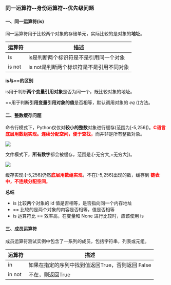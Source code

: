 ### 同一运算符--身份运算符--优先级问题

#### 一、同一运算符(is)

同一运算符用于比较两个对象的存储单元，实际比较的是对象的**地址**。

| 运算符 | 描述                                     |
| ------ | ---------------------------------------- |
| is     | is是判断两个标识符是不是引用同一个对象   |
| is not | is not是判断两个标识符是不是引用不同对象 |

**is与==的区别**

is用于判断**两个变量引用对象**是否为同一个，既比较对象的地址。

==用于判断**引用变量引用对象的值**是否相等，默认调用对象的 <u>_</u> eq<u>_</u> ()方法。



#### 二、整数缓存问题

命令行模式下，Python仅仅对**较小的整数**对象进行缓存(范围为[-5,256])。<font color="red">**C语言底层用数组实现。连续分配空间，便于查找，**</font>而并非是所有整数对象。

![](https://aijiaforever.oss-cn-guangzhou.aliyuncs.com/test/20250120223430060.png)

文件模式下，**所有数字**都会被缓存，范围是:[-无穷大,+无穷大])。

![](https://aijiaforever.oss-cn-guangzhou.aliyuncs.com/test/20250120223626025.png)

缓存实现:[-5,256]仍然<font color="red">**底层用数组实现**</font>，不在[-5,256]出现的数，缓存到<font color="red"> **链表中，不连续分配空间**。</font>

**总结**

- is 比较两个对象的 id 值是否相等，是否指向同一个内存地址
- == 比较的是两个对象的内容是否相等，值是否相等
- is 运算符比 == 效率高，在变量和 None 进行比较时，应该使用 is



#### 三、成员运算符

成员运算符测试实例中包含了一系列的成员，包括字符串，列表或元组。

| 运算符 | 描述                                             |
| ------ | ------------------------------------------------ |
| in     | 如果在指定的序列中找到值返回True，否则返回 False |
| in not | 不在，则返回True                                 |

